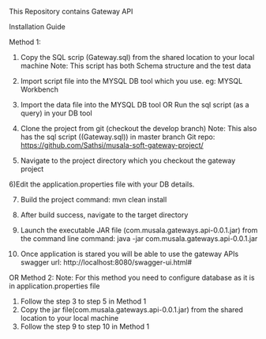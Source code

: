 This Repository contains Gateway API

Installation Guide

Method 1:

1) Copy the SQL scrip (Gateway.sql)  from the shared location to your local machine
Note: This script has both Schema structure and the test data

2) Import script file into the MYSQL DB tool which you use.
eg: MYSQL Workbench

3) Import the data file into the MYSQL DB tool
OR
Run the sql script (as a query) in your DB tool

4) Clone the project from git (checkout the develop branch)
Note: This also has the sql script ((Gateway.sql)) in master branch
Git repo: https://github.com/Sathsi/musala-soft-gateway-project/

5) Navigate to the project directory which you checkout the gateway project

6)Edit the application.properties file with your DB details.

7) Build the project
command: mvn clean install

8) After build success, navigate to the target directory

9) Launch the executable JAR file (com.musala.gateways.api-0.0.1.jar) from the command line
command: java -jar com.musala.gateways.api-0.0.1.jar

10) Once application is stared you will be able to use the gateway APIs
swagger url: http://localhost:8080/swagger-ui.html#

OR
Method 2:
Note: For this method you need to configure database as it is in application.properties file
1) Follow the step 3 to step 5 in Method 1
2) Copy the jar file(com.musala.gateways.api-0.0.1.jar) from the shared location to your local machine
3) Follow the step 9 to step 10 in Method 1
